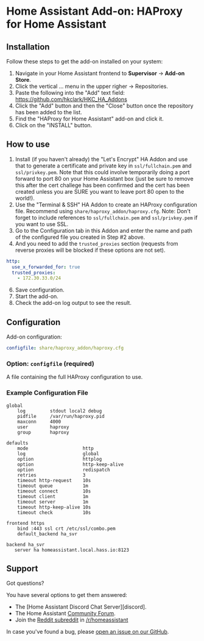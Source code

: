 # Home Assistant Add-on: HAProxy for Home Assistant

## Installation

Follow these steps to get the add-on installed on your system:

1. Navigate in your Home Assistant frontend to **Supervisor** -> **Add-on Store**.
2. Click the vertical ... menu in the upper righer -> Repositories.
3. Paste the following into the "Add" text field: https://github.com/hkclark/HKC_HA_Addons
4. Click the "Add" button and then the "Close" button once the repository has been added to the list.
2. Find the "HAProxy for Home Assistant" add-on and click it.
3. Click on the "INSTALL" button.

## How to use


1. Install (if you haven't already) the "Let's Encrypt" HA Addon and use that to
    generate a certificate and private key in `ssl/fullchain.pem` and `ssl/privkey.pem`.
    Note that this could involve temporarily doing a port forward to port 80 on your
    Home Assistant box (just be sure to remove this after the cert challege has been
    confirmed and the cert has been created unless you are SURE you want to leave
    port 80 open to the world!).
2. Use the "Terminal & SSH" HA Addon to create an HAProxy configuration file.
    Recommend using `share/haproxy_addon/haproxy.cfg`.
    Note: Don't forget to include references to `ssl/fullchain.pem` and
    `ssl/privkey.pem` if you want to use SSL.
3. Go to the Configuration tab in this Addon and enter the name and path of the
    configured file you created in Step #2 above.
4. And you need to add the `trusted_proxies` section (requests from reverse proxies will be blocked if these options are not set).
  ```yaml
  http:
    use_x_forwarded_for: true
    trusted_proxies:
      - 172.30.33.0/24
  ```
6. Save configuration.
7. Start the add-on.
8. Check the add-on log output to see the result.

## Configuration

Add-on configuration:

```yaml
configfile: share/haproxy_addon/haproxy.cfg
```

### Option: `configfile` (required)

A file containing the full HAProxy configuration to use.


### Example Configuration File

```
global
    log         stdout local2 debug
    pidfile     /var/run/haproxy.pid
    maxconn     4000
    user        haproxy
    group       haproxy

defaults
    mode                    http
    log                     global
    option                  httplog
    option                  http-keep-alive
    option                  redispatch
    retries                 3
    timeout http-request    10s
    timeout queue           1m
    timeout connect         10s
    timeout client          1m
    timeout server          1m
    timeout http-keep-alive 10s
    timeout check           10s

frontend https
    bind :443 ssl crt /etc/ssl/combo.pem
    default_backend ha_svr

backend ha_svr
   server ha homeassistant.local.hass.io:8123
```

## Support

Got questions?

You have several options to get them answered:

- The [Home Assistant Discord Chat Server][discord].
- The Home Assistant [Community Forum][forum].
- Join the [Reddit subreddit][reddit] in [/r/homeassistant][reddit]

In case you've found a bug, please [open an issue on our GitHub][issue].

[forum]: https://community.home-assistant.io
[hsts]: https://developer.mozilla.org/en-US/docs/Web/HTTP/Headers/Strict-Transport-Security
[issue]: https://github.com/home-assistant/hassio-addons/issues
[reddit]: https://reddit.com/r/homeassistant
[repository]: https://github.com/hassio-addons/repository
